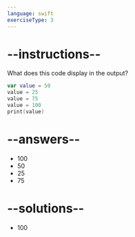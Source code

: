 ```yaml
---
language: swift
exerciseType: 3
---
```


# --instructions--

What does this code display in the output?
```swift
var value = 50
value = 25
value = 75
value = 100
print(value)
```

# --answers--

- 100
- 50
- 25
- 75

# --solutions--

- 100
